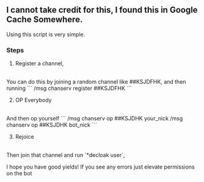 ## I cannot take credit for this, I found this in Google Cache Somewhere.

Using this script is very simple.

### Steps

1. Register a channel, 
<br>
You can do this by joining a random channel like ##KSJDFHK, and then running 
```
/msg chanserv register ##KSJDFHK
```

2. OP Everybody
<br>
And then op yourself
```
/msg chanserv op ##KSJDHK your_nick
/msg chanserv op ##KSJDHK bot_nick
```

3. Rejoice
<br>
Then join that channel and run `*decloak user`, 

I hope you have good yields! If you see any errors just elevate permissions on the bot
